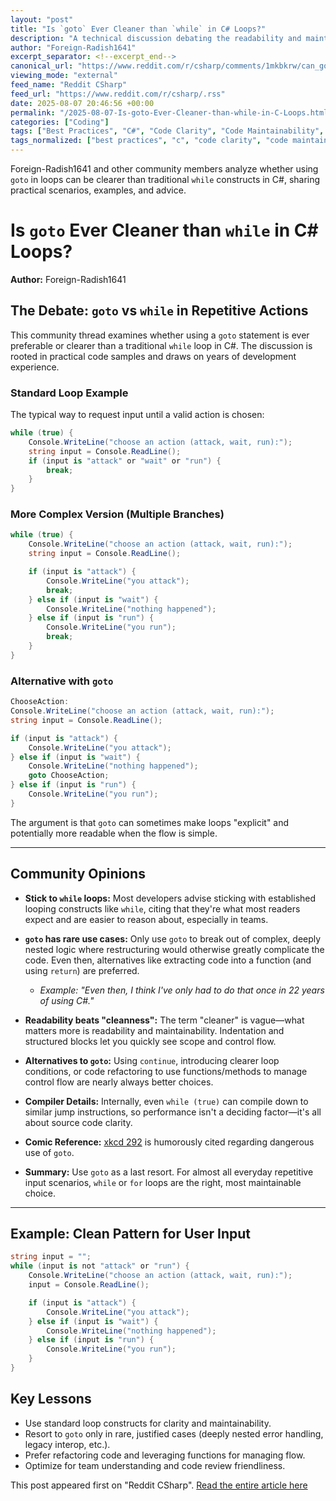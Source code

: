 ```yaml
---
layout: "post"
title: "Is `goto` Ever Cleaner than `while` in C# Loops?"
description: "A technical discussion debating the readability and maintainability of using `goto` versus `while` loops for repeated actions in C#. Includes opinions from experienced developers, multiple loop implementations, and considerations for code clarity, review, and control flow best practices."
author: "Foreign-Radish1641"
excerpt_separator: <!--excerpt_end-->
canonical_url: "https://www.reddit.com/r/csharp/comments/1mkbkrw/can_goto_be_cleaner_than_while/"
viewing_mode: "external"
feed_name: "Reddit CSharp"
feed_url: "https://www.reddit.com/r/csharp/.rss"
date: 2025-08-07 20:46:56 +00:00
permalink: "/2025-08-07-Is-goto-Ever-Cleaner-than-while-in-C-Loops.html"
categories: ["Coding"]
tags: ["Best Practices", "C#", "Code Clarity", "Code Maintainability", "Code Review", "Coding", "Community", "Console Application", "Control Flow", "Function Extraction", "Goto Statement", "Language Features", "Looping", "Nested Statements", "Readability", "While Loop"]
tags_normalized: ["best practices", "c", "code clarity", "code maintainability", "code review", "coding", "community", "console application", "control flow", "function extraction", "goto statement", "language features", "looping", "nested statements", "readability", "while loop"]
---
```


Foreign-Radish1641 and other community members analyze whether using `goto` in loops can be clearer than traditional `while` constructs in C#, sharing practical scenarios, examples, and advice.<!--excerpt_end-->

# Is `goto` Ever Cleaner than `while` in C# Loops?

**Author:** Foreign-Radish1641

## The Debate: `goto` vs `while` in Repetitive Actions

This community thread examines whether using a `goto` statement is ever preferable or clearer than a traditional `while` loop in C#. The discussion is rooted in practical code samples and draws on years of development experience.

### Standard Loop Example

The typical way to request input until a valid action is chosen:

```csharp
while (true) {
    Console.WriteLine("choose an action (attack, wait, run):");
    string input = Console.ReadLine();
    if (input is "attack" or "wait" or "run") {
        break;
    }
}
```

### More Complex Version (Multiple Branches)

```csharp
while (true) {
    Console.WriteLine("choose an action (attack, wait, run):");
    string input = Console.ReadLine();

    if (input is "attack") {
        Console.WriteLine("you attack");
        break;
    } else if (input is "wait") {
        Console.WriteLine("nothing happened");
    } else if (input is "run") {
        Console.WriteLine("you run");
        break;
    }
}
```

### Alternative with `goto`

```csharp
ChooseAction:
Console.WriteLine("choose an action (attack, wait, run):");
string input = Console.ReadLine();

if (input is "attack") {
    Console.WriteLine("you attack");
} else if (input is "wait") {
    Console.WriteLine("nothing happened");
    goto ChooseAction;
} else if (input is "run") {
    Console.WriteLine("you run");
}
```

The argument is that `goto` can sometimes make loops "explicit" and potentially more readable when the flow is simple.

---

## Community Opinions

- **Stick to `while` loops:** Most developers advise sticking with established looping constructs like `while`, citing that they're what most readers expect and are easier to reason about, especially in teams.

- **`goto` has rare use cases:** Only use `goto` to break out of complex, deeply nested logic where restructuring would otherwise greatly complicate the code. Even then, alternatives like extracting code into a function (and using `return`) are preferred.

    - _Example: "Even then, I think I've only had to do that once in 22 years of using C#."_

- **Readability beats "cleanness":** The term "cleaner" is vague—what matters more is readability and maintainability. Indentation and structured blocks let you quickly see scope and control flow.

- **Alternatives to `goto`:** Using `continue`, introducing clearer loop conditions, or code refactoring to use functions/methods to manage control flow are nearly always better choices.

- **Compiler Details:** Internally, even `while (true)` can compile down to similar jump instructions, so performance isn't a deciding factor—it's all about source code clarity.

- **Comic Reference:** [xkcd 292](https://xkcd.com/292) is humorously cited regarding dangerous use of `goto`.

- **Summary:** Use `goto` as a last resort. For almost all everyday repetitive input scenarios, `while` or `for` loops are the right, most maintainable choice.

---

## Example: Clean Pattern for User Input

```csharp
string input = "";
while (input is not "attack" or "run") {
    Console.WriteLine("choose an action (attack, wait, run):");
    input = Console.ReadLine();

    if (input is "attack") {
        Console.WriteLine("you attack");
    } else if (input is "wait") {
        Console.WriteLine("nothing happened");
    } else if (input is "run") {
        Console.WriteLine("you run");
    }
}
```

## Key Lessons

- Use standard loop constructs for clarity and maintainability.
- Resort to `goto` only in rare, justified cases (deeply nested error handling, legacy interop, etc.).
- Prefer refactoring code and leveraging functions for managing flow.
- Optimize for team understanding and code review friendliness.

This post appeared first on "Reddit CSharp". [Read the entire article here](https://www.reddit.com/r/csharp/comments/1mkbkrw/can_goto_be_cleaner_than_while/)
